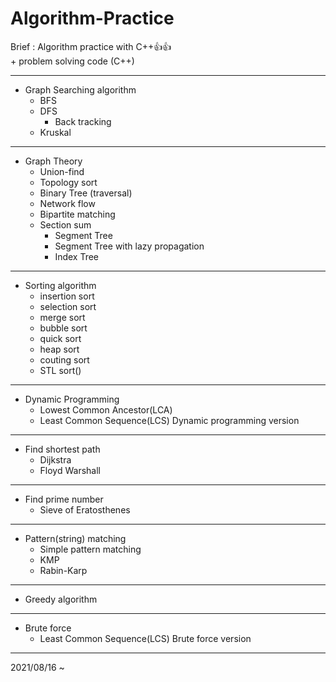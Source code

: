# Algorithm-Practice
Brief : Algorithm practice with C++:+1::+1:<br>
\+ problem solving code (C++)
<hr>

* Graph Searching algorithm
  * BFS
  * DFS
    * Back tracking 
  * Kruskal
  
<hr>

* Graph Theory
  * Union-find
  * Topology sort
  * Binary Tree (traversal)
  * Network flow
  * Bipartite matching
  * Section sum
    * Segment Tree
    * Segment Tree with lazy propagation
    * Index Tree 
<hr>

* Sorting algorithm
  * insertion sort
  * selection sort
  * merge sort
  * bubble sort
  * quick sort
  * heap sort
  * couting sort
  * STL sort()
<hr>

* Dynamic Programming
  * Lowest Common Ancestor(LCA)
  * Least Common Sequence(LCS) Dynamic programming version

<hr>

* Find shortest path
  * Dijkstra
  * Floyd Warshall
<hr>

* Find prime number
  * Sieve of Eratosthenes
<hr>

* Pattern(string) matching
  * Simple pattern matching
  * KMP
  * Rabin-Karp
<hr>

* Greedy algorithm
<hr>

* Brute force
  * Least Common Sequence(LCS) Brute force version
<hr>
2021/08/16 ~

